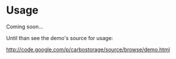 # Usage #

Coming soon...

Until than see the demo's source for usage:

http://code.google.com/p/carbostorage/source/browse/demo.html